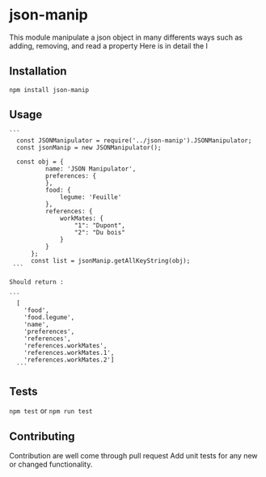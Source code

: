 # json-manip

This module manipulate a json object in many differents ways such as adding, removing, and read a property
Here is in detail the l

## Installation

  `npm install json-manip`

## Usage    

    ```    
      const JSONManipulator = require('../json-manip').JSONManipulator;
      const jsonManip = new JSONManipulator();

      const obj = {
              name: 'JSON Manipulator',
              preferences: {
              },
              food: {
                  legume: 'Feuille'
              },
              references: {
                  workMates: {
                      "1": "Dupont",
                      "2": "Du bois"
                  }
              }
          };        
          const list = jsonManip.getAllKeyString(obj);          
     ```

    Should return : 
    
    ``` 
      [
        'food',
        'food.legume',
        'name',
        'preferences',
        'references',
        'references.workMates',
        'references.workMates.1',
        'references.workMates.2']
      ```

## Tests

  `npm test` or `npm run test`

## Contributing

Contribution are well come through pull request
Add unit tests for any new or changed functionality.
